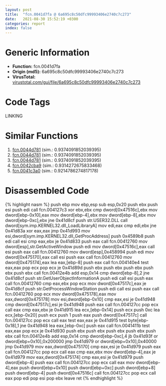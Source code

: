 ```yaml
---
layout: post
title:  "fcn.0041d7fa @ 6a695c8c50dfc99993406e2740c7c273"
date:   2021-08-30 15:52:19 +0300
categories: report
index: false
---
```


# Generic Information
- **Function:** fcn.0041d7fa
- **Origin (md5):** 6a695c8c50dfc99993406e2740c7c273
- **VirusTotal:** [virustotal.com/gui/file/6a695c8c50dfc99993406e2740c7c273][virustotal_ref]

# Code Tags
<span class="tag" id="LINKING">LINKING</span>


# Similar Functions

1. [fcn.0044d781][similar_1_ref] (sim.: 0.9374091852039395)
2. [fcn.0044d781][similar_2_ref] (sim.: 0.9374091852039395)
3. [fcn.0044d781][similar_3_ref] (sim.: 0.9374091852039395)
4. [fcn.0042cba9][similar_4_ref] (sim.: 0.9314272675833468)
5. [fcn.0041c3a0][similar_5_ref] (sim.: 0.9214786274817178)


# Disassembled Code

{% highlight nasm %}
push ebp
mov ebp,esp
sub esp,0x20
push ebx
push esi
push edi
call fcn.004127c3
xor ebx,ebx
cmp dword[0x47516c],ebx
mov dword[ebp-0x10],eax
mov dword[ebp-4],ebx
mov dword[ebp-8],ebx
mov dword[ebp-0xc],ebx
jne 0x41d8cf
push str.USER32.DLL
call dword[sym.imp.KERNEL32.dll_LoadLibraryA]
mov edi,eax
cmp edi,ebx
jne 0x41d83a
xor eax,eax
jmp 0x41d993
mov esi,dword[sym.imp.KERNEL32.dll_GetProcAddress]
push 0x4589b8
push edi
call esi
cmp eax,ebx
je 0x41d833
push eax
call fcn.00412760
mov dword[esp],str.GetActiveWindow
push edi
mov dword[0x47516c],eax
call esi
push eax
call fcn.00412760
mov dword[esp],0x458994
push edi
mov dword[0x475170],eax
call esi
push eax
call fcn.00412760
mov dword[0x475174],eax
lea eax,[ebp-8]
push eax
call fcn.004140e4
test eax,eax
pop ecx
pop ecx
je 0x41d89d
push ebx
push ebx
push ebx
push ebx
push ebx
call fcn.00412e4b
add esp,0x14
cmp dword[ebp-8],2
jne 0x41d8cf
push str.GetUserObjectInformationA
push edi
call esi
push eax
call fcn.00412760
cmp eax,ebx
pop ecx
mov dword[0x47517c],eax
je 0x41d8cf
push str.GetProcessWindowStation
push edi
call esi
push eax
call fcn.00412760
pop ecx
mov dword[0x475178],eax
mov eax,dword[0x475178]
mov esi,dword[ebp-0x10]
cmp eax,esi
je 0x41d948
cmp dword[0x47517c],esi
je 0x41d948
push eax
call fcn.004127cc
pop ecx
call eax
cmp eax,ebx
je 0x41d915
lea ecx,[ebp-0x14]
push ecx
push 0xc
lea ecx,[ebp-0x20]
push ecx
push 1
push eax
push dword[0x47517c]
call fcn.004127cc
pop ecx
call eax
test eax,eax
je 0x41d915
test byte[ebp-0x18],1
jne 0x41d948
lea eax,[ebp-0xc]
push eax
call fcn.0041411b
test eax,eax
pop ecx
je 0x41d930
push ebx
push ebx
push ebx
push ebx
push ebx
call fcn.00412e4b
add esp,0x14
cmp dword[ebp-0xc],4
jb 0x41d93f
or dword[ebp+0x10],0x200000
jmp 0x41d979
or dword[ebp+0x10],0x40000
jmp 0x41d979
mov eax,dword[0x475170]
cmp eax,esi
je 0x41d979
push eax
call fcn.004127cc
pop ecx
call eax
cmp eax,ebx
mov dword[ebp-4],eax
je 0x41d979
mov eax,dword[0x475174]
cmp eax,esi
je 0x41d979
push dword[ebp-4]
push eax
call fcn.004127cc
pop ecx
call eax
mov dword[ebp-4],eax
push dword[ebp+0x10]
push dword[ebp+0xc]
push dword[ebp+8]
push dword[ebp-4]
push dword[0x47516c]
call fcn.004127cc
pop ecx
call eax
pop edi
pop esi
pop ebx
leave 
ret 
{% endhighlight %}


[similar_1_ref]: /report/fcn.0044d781@ff219f45286905b4a87327ca719363be
[similar_2_ref]: /report/fcn.0044d781@8e21fa3f0489a6a256cf202e57f712bc
[similar_3_ref]: /report/fcn.0044d781@44e1ffcf4e71f4505c09d520fd75f1e4
[similar_4_ref]: /report/fcn.0042cba9@de21a548b66aa6c0b17491b6a31e14fa
[similar_5_ref]: /report/fcn.0041c3a0@6c5b0418e4a4c57d99cda47d2717045d
[virustotal_ref]: https://www.virustotal.com/gui/file/6a695c8c50dfc99993406e2740c7c273